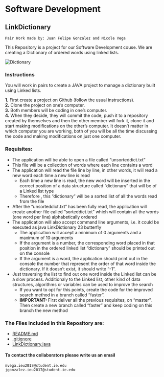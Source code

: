 # Software Development
## LinkDictionary
    Pair Work made by: Juan Felipe Gonzalez and Nicole Vega 
    
This Repository is a project for our Software Development couse. We are creating a Dictionary of ordered words using linked lists. 

![Dictionary](https://cdn-02.independent.ie/world-news/and-finally/article36675155.ece/c261e/AUTOCROP/w620/ipanews_a5b36655-afb2-4d5a-b4e2-fedfbd38de89_1)  
    

### Instructions
You will work in pairs to create a JAVA project to manage a dictionary built using Linked lists. 

  **1.**  First create a project on Github (follow the usual instructions).   
  **2.**  Clone the project on one’s computer.   
  **3.**  Both members will be coding in one’s computer.   
  **4.**  When they decide, they will commit the code, push it to a repository created by themselves and then the other member will fork it, clone it and start making modifications on the other’s computer. It doesn’t matter in which computer you are working, both of you will be all the time discussing the code and making modifications on just one computer. 


### Requisites:
* The application will be able to open a file called “unsorteddict.txt”
* This file will be a collection of words where each line contains a word
* The application will read the file line by line, in other words, it will read a new word each time a new line is read
  * Each time a new line is read, the new word will be inserted in the correct position of a data structure called “dictionary” that will be of a Linked list type
  * Therefore , this “dictionary” will be a sorted list of all the words read from the file
* After the “unsorteddict.txt” has been fully read, the application will create another file called “sorteddict.txt” which will contain all the words (one word per line) alphabetically ordered
* The application will also accept command line arguments, i.e. it could be executed as java LinkDictionary 23 butterfly
  * The application will accept a minimum of 0 arguments and a maximum of 10 arguments
  * If the argument is a number, the corresponding word placed in that position in the ordered linked list “dictionary” should be printed out on the console
  * If the argument is a word, the application should print out in the console the number that represent the order of that word inside the dictionary. If it doesn’t exist, it should write “-1”.
* Just traversing the list to find out one word inside the Linked list can be a slow process. Additionaly to the Linked list, other kind of data structures, algorithms or variables can be used to improve the search
  * If you want to opt for this points, create the code for the improved search method in a branch called “faster”. 
   * **IMPORTANT:** First deliver all the previous requisites, on “master”. Then create a new branch called “faster” and keep coding on this branch the new method





### The Files included in this Repository are:
  * [README.md](https://github.com/nicolevegai/LinkDictionary/blob/master/README.md)
  * [.gitignore](https://github.com/nicolevegai/LinkDictionary/blob/master/.gitignore)
  * [LinkDictionary.java](https://github.com/nicolevegai/LinkDictionary/blob/master/src/Linkdictionary.java)

#### To contact the collaborators please write us an email
    mvega.ieu2017@student.ie.edu
    jgonzalez.ieu2017@student.ie.edu
